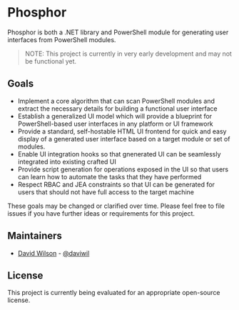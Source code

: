 # Phosphor

Phosphor is both a .NET library and PowerShell module for generating user interfaces from PowerShell
modules.

> NOTE: This project is currently in very early development and may not be functional yet.

## Goals

- Implement a core algorithm that can scan PowerShell modules and extract the necessary
  details for building a functional user interface
- Establish a generalized UI model which will provide a blueprint for PowerShell-based user
  interfaces in any platform or UI framework
- Provide a standard, self-hostable HTML UI frontend for quick and easy display of a generated
  user interface based on a target module or set of modules.
- Enable UI integration hooks so that gnenerated UI can be seamlessly integrated into existing
  crafted UI
- Provide script generation for operations exposed in the UI so that users can learn how to
  automate the tasks that they have performed
- Respect RBAC and JEA constraints so that UI can be generated for users that should not have
  full access to the target machine

These goals may be changed or clarified over time.  Please feel free to file issues if you have
further ideas or requirements for this project.

## Maintainers

- [David Wilson](https://github.com/daviwil) - [@daviwil](http://twitter.com/daviwil)

## License

This project is currently being evaluated for an appropriate open-source license.
